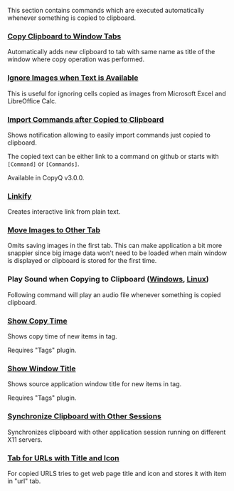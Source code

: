 This section contains commands which are executed automatically whenever something is copied to clipboard.

### [Copy Clipboard to Window Tabs](copy-clipboard-to-windows-tab.ini)

Automatically adds new clipboard to tab with same name as title of the window where copy operation was performed.

### [Ignore Images when Text is Available](ignore-images-when-text-is-available.ini)

This is useful for ignoring cells copied as images from Microsoft Excel and LibreOffice Calc.

### [Import Commands after Copied to Clipboard](import-commands-after-copied.ini)

Shows notification allowing to easily import commands just copied to clipboard.

The copied text can be either link to a command on github or starts with `[Command]` or `[Commands]`.

Available in CopyQ v3.0.0.

### [Linkify](linkify.ini)

Creates interactive link from plain text.

### [Move Images to Other Tab](move-images-to-other-tab.ini)

Omits saving images in the first tab.
This can make application a bit more snappier since big image data won't need to be loaded when main window is displayed or clipboard is stored for the first time.

### Play Sound when Copying to Clipboard ([Windows](play-sound-when-copying-to-clipboard-windows.ini), [Linux](play-sound-when-copying-to-clipboard-linux.ini))

Following command will play an audio file whenever something is copied clipboard.

### [Show Copy Time](show-copy-time.ini)

Shows copy time of new items in tag.

Requires "Tags" plugin.

### [Show Window Title](show-window-title.ini)

Shows source application window title for new items in tag.

Requires "Tags" plugin.

### [Synchronize Clipboard with Other Sessions](synchronize-clipboard-with-other-sessions.ini)

Synchronizes clipboard with other application session running on different X11 servers.

### [Tab for URLs with Title and Icon](tab-for-urls-with-title-and-icon.ini)

For copied URLS tries to get web page title and icon and stores it with item in "url" tab.

